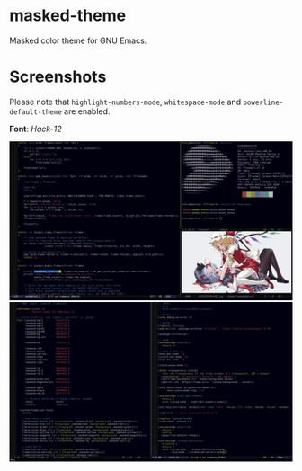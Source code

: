 # masked-theme
Masked color theme for GNU Emacs.

# Screenshots
Please note that `highlight-numbers-mode`, `whitespace-mode` and `powerline-default-theme` are enabled.

**Font**: *Hack-12*

![Alt text](/screenshot.png "Screenshot")
![Alt text](/screenshot2.png "Screenshot")
